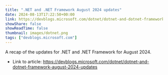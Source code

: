 ```yaml
---
title: ".NET and .NET Framework August 2024 updates"
date: 2024-08-13T17:22:50+00:00
link: https://devblogs.microsoft.com/dotnet/dotnet-and-dotnet-framework-august-2024-updates
showShare: false
showReadTime: false
thumbnail: images/dotnet.png
tags: ["devblogs.microsoft.com"]
---
```

A recap of the updates for .NET and .NET Framework for August 2024.

- Link to article: https://devblogs.microsoft.com/dotnet/dotnet-and-dotnet-framework-august-2024-updates
